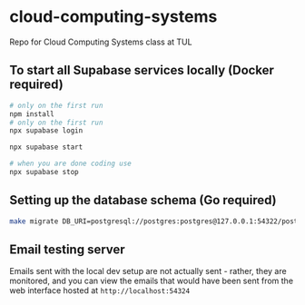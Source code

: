 # cloud-computing-systems
Repo for Cloud Computing Systems class at TUL

## To start all Supabase services locally (Docker required)
```bash
# only on the first run
npm install
# only on the first run
npx supabase login

npx supabase start

# when you are done coding use
npx supabase stop
```

## Setting up the database schema (Go required)

```bash
make migrate DB_URI=postgresql://postgres:postgres@127.0.0.1:54322/postgres
```

## Email testing server

Emails sent with the local dev setup are not actually sent - rather, they
are monitored, and you can view the emails that would have been sent from the web interface hosted at
`http://localhost:54324`
